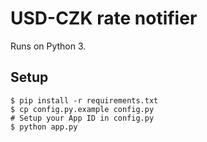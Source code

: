 # USD-CZK rate notifier

Runs on Python 3.

## Setup

    $ pip install -r requirements.txt
    $ cp config.py.example config.py
    # Setup your App ID in config.py
    $ python app.py
